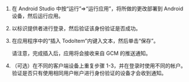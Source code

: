 
1. 在 Android Studio 中按“运行”=>“运行应用”，将所做的更改部署到 Android 设备，然后运行应用。

2. 以标识提供者进行登录，然后验证该身份验证是否成功。

3. 在应用程序中的“插入 TodoItem”内键入文本，然后单击“保存”。

   	请注意，完成插入后，应用将会接收来自 GCM 的推送通知。

4. （可选）在不同的客户端设备上重复步骤 1-3，并在登录时使用不同的帐户。验证是否只有使用相同用户帐户进行身份验证的设备才会收到通知。

<!---HONumber=71-->